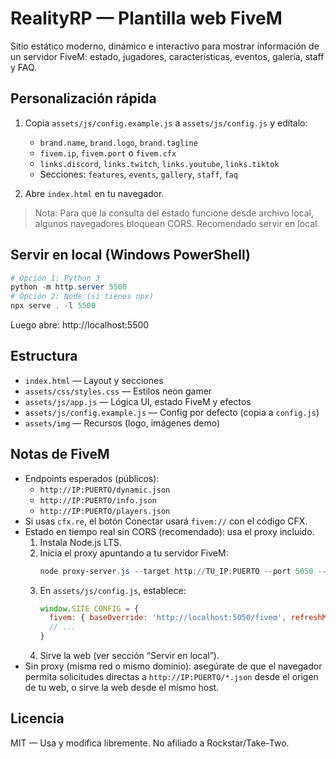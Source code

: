 # RealityRP — Plantilla web FiveM

Sitio estático moderno, dinámico e interactivo para mostrar información de un servidor FiveM: estado, jugadores, características, eventos, galería, staff y FAQ.

## Personalización rápida

1. Copia `assets/js/config.example.js` a `assets/js/config.js` y edítalo:
   - `brand.name`, `brand.logo`, `brand.tagline`
   - `fivem.ip`, `fivem.port` o `fivem.cfx`
   - `links.discord`, `links.twitch`, `links.youtube`, `links.tiktok`
   - Secciones: `features`, `events`, `gallery`, `staff`, `faq`

2. Abre `index.html` en tu navegador.

> Nota: Para que la consulta del estado funcione desde archivo local, algunos navegadores bloquean CORS. Recomendado servir en local.

## Servir en local (Windows PowerShell)

```powershell
# Opción 1: Python 3
python -m http.server 5500
# Opción 2: Node (si tienes npx)
npx serve . -l 5500
```

Luego abre: http://localhost:5500

## Estructura

- `index.html` — Layout y secciones
- `assets/css/styles.css` — Estilos neon gamer
- `assets/js/app.js` — Lógica UI, estado FiveM y efectos
- `assets/js/config.example.js` — Config por defecto (copia a `config.js`)
- `assets/img` — Recursos (logo, imágenes demo)

## Notas de FiveM

- Endpoints esperados (públicos):
  - `http://IP:PUERTO/dynamic.json`
  - `http://IP:PUERTO/info.json`
  - `http://IP:PUERTO/players.json`
- Si usas `cfx.re`, el botón Conectar usará `fivem://` con el código CFX.
- Estado en tiempo real sin CORS (recomendado): usa el proxy incluido.
  1. Instala Node.js LTS.
  2. Inicia el proxy apuntando a tu servidor FiveM:
     ```powershell
     node proxy-server.js --target http://TU_IP:PUERTO --port 5050 --prefix /fivem
     ```
  3. En `assets/js/config.js`, establece:
     ```js
     window.SITE_CONFIG = {
       fivem: { baseOverride: 'http://localhost:5050/fivem', refreshMs: 10000 },
       // ...
     }
     ```
  4. Sirve la web (ver sección “Servir en local”).
- Sin proxy (misma red o mismo dominio): asegúrate de que el navegador permita solicitudes directas a `http://IP:PUERTO/*.json` desde el origen de tu web, o sirve la web desde el mismo host.

## Licencia

MIT — Usa y modifica libremente. No afiliado a Rockstar/Take-Two.
